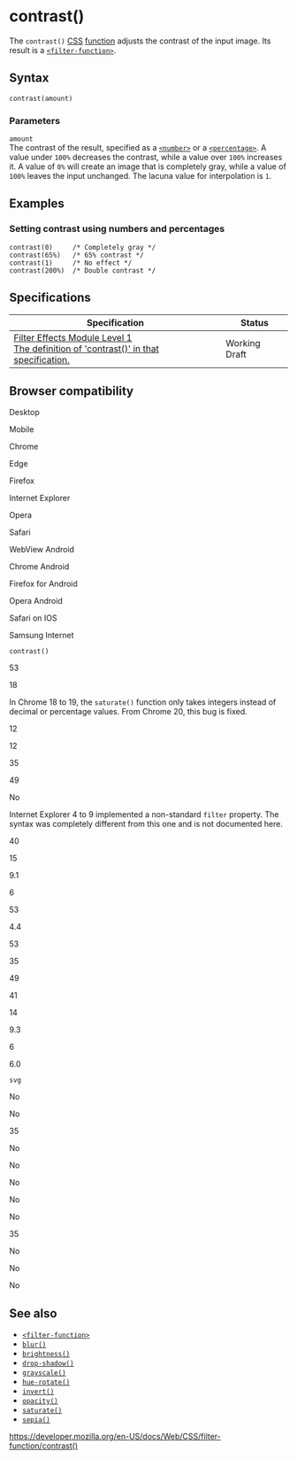 # contrast()

The `contrast()` [CSS](https://developer.mozilla.org/en-US/docs/Web/CSS) [function](../css_functions) adjusts the contrast of the input image. Its result is a [`<filter-function>`](../filter-function).

## Syntax

    contrast(amount)

### Parameters

`amount`  
The contrast of the result, specified as a [`<number>`](../number) or a [`<percentage>`](../percentage). A value under `100%` decreases the contrast, while a value over `100%` increases it. A value of `0%` will create an image that is completely gray, while a value of `100%` leaves the input unchanged. The lacuna value for interpolation is `1`.

## Examples

### Setting contrast using numbers and percentages

    contrast(0)     /* Completely gray */
    contrast(65%)   /* 65% contrast */
    contrast(1)     /* No effect */
    contrast(200%)  /* Double contrast */

## Specifications

<table><thead><tr class="header"><th>Specification</th><th>Status</th></tr></thead><tbody><tr class="odd"><td><a href="https://drafts.fxtf.org/filter-effects/#funcdef-filter-contrast">Filter Effects Module Level 1<br />
<span class="small">The definition of 'contrast()' in that specification.</span></a></td><td><span class="spec-wd">Working Draft</span></td></tr></tbody></table>

## Browser compatibility

Desktop

Mobile

Chrome

Edge

Firefox

Internet Explorer

Opera

Safari

WebView Android

Chrome Android

Firefox for Android

Opera Android

Safari on IOS

Samsung Internet

`contrast()`

53

18

In Chrome 18 to 19, the `saturate()` function only takes integers instead of decimal or percentage values. From Chrome 20, this bug is fixed.

12

12

35

49

No

Internet Explorer 4 to 9 implemented a non-standard `filter` property. The syntax was completely different from this one and is not documented here.

40

15

9.1

6

53

4.4

53

35

49

41

14

9.3

6

6.0

`svg`

No

No

35

No

No

No

No

No

35

No

No

No

## See also

- [`<filter-function>`](../filter-function)
- [`blur()`](<blur()>)
- [`brightness()`](<brightness()>)
- [`drop-shadow()`](<drop-shadow()>)
- [`grayscale()`](<grayscale()>)
- [`hue-rotate()`](<hue-rotate()>)
- [`invert()`](<invert()>)
- [`opacity()`](<opacity()>)
- [`saturate()`](<saturate()>)
- [`sepia()`](<sepia()>)

<a href="https://developer.mozilla.org/en-US/docs/Web/CSS/filter-function/contrast()" class="_attribution-link">https://developer.mozilla.org/en-US/docs/Web/CSS/filter-function/contrast()</a>

